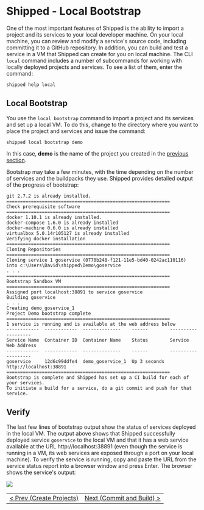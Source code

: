 # Shipped - Local Bootstrap
One of the most important features of Shipped is the ability to import a project and its services to your local developer machine.  On your local machine, you can review and modify a service's source code, including committing it to a GitHub repository.  In addition, you can build and test a service in a VM that Shipped can create for you on local machine.  The CLI `local` command includes a number of subcommands for working with locally deployed projects and services.  To see a list of them, enter the command:

    shipped help local
 
## Local Bootstrap
You use the `local bootstrap` command to import a project and its services and set up a local VM.  To do this, change to the directory where you want to place the project and services and issue the command:

    shipped local bootstrap demo

In this case, **demo** is the name of the project you created in the <a href="2.md">previous section</a>. 

Bootstrap may take a few minutes, with the time depending on the number of services and the buildpacks they use.  Shipped provides detailed output of the progress of bootstrap:

    git 2.7.2 is already installed.
    ============================================================
    Check prerequisite software
    ============================================================
    docker 1.10.1 is already installed.
    docker-compose 1.6.0 is already installed
    docker-machine 0.6.0 is already installed
    virtualbox 5.0.14r105127 is already installed
    Verifying docker installation
    ============================================================
    Cloning Repositories
    ============================================================
    Cloning service 1 goservice (0770b248-f121-11e5-bd40-0242ac110116) into c:\Users\David\shipped\Demo\goservice
    . . .
    ============================================================
    Bootstrap Sandbox VM
    ============================================================
    Assigned port localhost:38891 to service goservice
    Building goservice
    . . .
    Creating demo_goservice_1
    Project Demo bootstrap complete
    ============================================================
    1 service is running and is available at the web address below
    ------------  ------------  --------------    ------        -------------------
    Service Name  Container ID  Container Name    Status        Service Web Address
    ------------  ------------  --------------    ------        -------------------
    goservice     12d6c99ddfe4  demo_goservice_1  Up 3 seconds  http://localhost:38891
    ============================================================
    Bootstrap is complete and Shipped has set up a CI build for each of your services.
    To initiate a build for a service, do a git commit and push for that service.

## Verify
The last few lines of bootstrap output show the status of services deployed in the local VM.  The output above shows that Shipped successfully deployed service `goservice` to the local VM and that it has a web service available at the URL http://localhost:38891 (even though the service is running in a VM, its web services are exposed through a port on your local machine).  To verify the service is running, copy and paste the URL from the service status report into a browser window and press Enter.   The browser shows the service's output:

![](posts/files/shipped-cli-labs/assets/bootstrap-verify.png)
<table><tr>
<td align="left"><a href="2.md">&lt; Prev (Create Projects)</a></td>
<td align="right"><a href=4.md">Next (Commit and Build) ></a></td>
</tr></table>